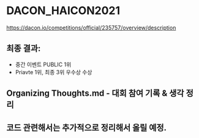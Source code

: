 # DACON_HAICON2021
https://dacon.io/competitions/official/235757/overview/description


## 최종 결과:
- 중간 이벤트 PUBLIC 1위
- Priavte 1위, 최종 3위 우수상 수상

## Organizing Thoughts.md - 대회 참여 기록 & 생각 정리 
## 코드 관련해서는 추가적으로 정리해서 올릴 예정.

